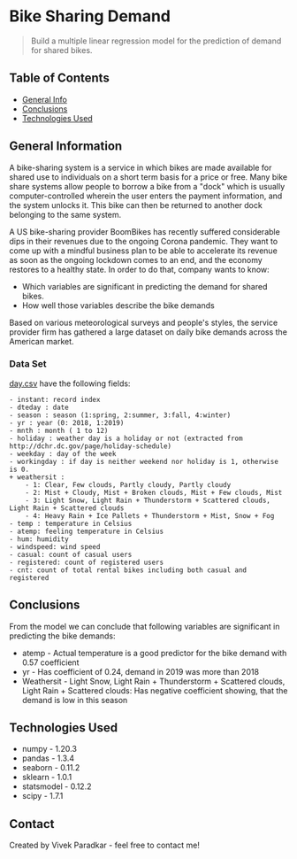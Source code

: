 # Bike Sharing Demand
> Build a multiple linear regression model for the prediction of demand for shared bikes.


## Table of Contents
* [General Info](#general-information)
* [Conclusions](#conclusions)
* [Technologies Used](#technologies-used)


## General Information

A bike-sharing system is a service in which bikes are made available for shared use to individuals on a short term basis for a price or free. Many bike share systems allow people to borrow a bike from a "dock" which is usually computer-controlled wherein the user enters the payment information, and the system unlocks it. This bike can then be returned to another dock belonging to the same system.

A US bike-sharing provider BoomBikes has recently suffered considerable dips in their revenues due to the ongoing Corona pandemic. They want to come up with a mindful business plan to be able to accelerate its revenue as soon as the ongoing lockdown comes to an end, and the economy restores to a healthy state. In order to do that, company wants to know:

- Which variables are significant in predicting the demand for shared bikes.
- How well those variables describe the bike demands

Based on various meteorological surveys and people's styles, the service provider firm has gathered a large dataset on daily bike demands across the American market.

### Data Set

[day.csv](https://github.com/vivekparadkar/bike_sharing_demand/blob/main/data/day.csv) have the following fields:
	
	- instant: record index
	- dteday : date
	- season : season (1:spring, 2:summer, 3:fall, 4:winter)
	- yr : year (0: 2018, 1:2019)
	- mnth : month ( 1 to 12)
	- holiday : weather day is a holiday or not (extracted from http://dchr.dc.gov/page/holiday-schedule)
	- weekday : day of the week
	- workingday : if day is neither weekend nor holiday is 1, otherwise is 0.
	+ weathersit : 
		- 1: Clear, Few clouds, Partly cloudy, Partly cloudy
		- 2: Mist + Cloudy, Mist + Broken clouds, Mist + Few clouds, Mist
		- 3: Light Snow, Light Rain + Thunderstorm + Scattered clouds, Light Rain + Scattered clouds
		- 4: Heavy Rain + Ice Pallets + Thunderstorm + Mist, Snow + Fog
	- temp : temperature in Celsius
	- atemp: feeling temperature in Celsius
	- hum: humidity
	- windspeed: wind speed
	- casual: count of casual users
	- registered: count of registered users
	- cnt: count of total rental bikes including both casual and registered


## Conclusions

From the model we can conclude that following variables are significant in predicting the bike demands:

- atemp - Actual temperature is a good predictor for the bike demand with 0.57 coefficient
- yr - Has coefficient of 0.24, demand in 2019 was more than 2018
- Weathersit - Light Snow, Light Rain + Thunderstorm + Scattered clouds, Light Rain + Scattered clouds: Has negative coefficient showing, that the demand is low in this season

## Technologies Used

- numpy - 1.20.3
- pandas - 1.3.4
- seaborn - 0.11.2
- sklearn - 1.0.1
- statsmodel - 0.12.2
- scipy - 1.7.1

## Contact
Created by Vivek Paradkar - feel free to contact me!
